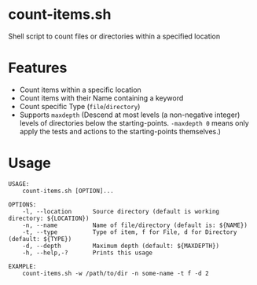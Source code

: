 # count-items.sh
Shell script to count files or directories within a specified location

# Features
- Count items within a specific location
- Count items with their Name containing a keyword
- Count specific Type (`file`/`directory`)
- Supports `maxdepth` (Descend at most levels (a non-negative integer) levels of directories below the starting-points. `-maxdepth 0` means only apply the tests and actions to the starting-points themselves.)

# Usage
```
USAGE:
    count-items.sh [OPTION]...

OPTIONS:
    -l, --location      Source directory (default is working directory: ${LOCATION})
    -n, --name          Name of file/directory (default is: ${NAME})
    -t, --type          Type of item, f for File, d for Directory (default: ${TYPE})
    -d, --depth         Maximum depth (default: ${MAXDEPTH})
    -h, --help,-?       Prints this usage

EXAMPLE:
    count-items.sh -w /path/to/dir -n some-name -t f -d 2
```
